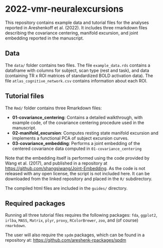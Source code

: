 # 2022-vmr-neuralexcursions

This repository contains example data and tutorial files for the analyses reported in Areshenkoff et al. (2022). It includes three rmarkdown files describing the covariance centering, manifold excursion, and joint embedding reported in the manuscript.

## Data

The `data/` folder contains two files. The file `example_data.rds` contains a dataframe with columns for subject, scan type (rest and task), and data (containing TR x ROI matrices of standardized BOLD activation data). The file `atlas_cognitive_network.csv` contains information about each ROI.

## Tutorial files

The `Rmd/` folder contains three Rmarkdown files:

- __01-covariance_centering__: Contains a detailed walkthrough, with example code, of the covariance centering procedure used in the manuscript.
- __02-manifold_excursion__: Computes resting state manifold excursion and implements a functional PCA of subject excursion curves.
- __03-covariance_embedding__: Performs a joint embedding of the centered covariance data computed in `01-covariance_centering`

Note that the embedding itself is performed using the code provided by Wang et al. (2017), and published in a repository at https://github.com/shangsiwang/Joint-Embedding. As the code is not released with any open license, the script is not included here. It can be downloaded from the linked repository and placed in the `R/` subdirectory.

The compiled html files are included in the `guides/` directory.

## Required packages

Running all three tutorial files requires the following packages: `fda`, `ggplot2`, `irlba`, `MASS`, `Matrix`, `plyr`, `proxy`, `RColorBrewer`, `zoo`, and (of course) `rmarkdown`.

The user will also require the `spdm` packages, which can be found in a repository at: https://github.com/areshenk-rpackages/spdm
